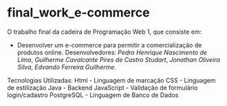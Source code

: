 # final_work_e-commerce
O trabalho final da cadeira de Programação Web 1, que consiste em:
 - Desenvolver um e-commerce para permitir a comercialização de produtos online.
Desenvolvedores:
 _Pedro Henrique Nascimento de Lima_,
 _Guilherme Cavalcante Pires de Castro Studart_,
 _Jonathan Oliveira Silva_,
 _Edvando Ferreira Guilherme_.

Tecnologias Utilizadas:
Html - Linguagem de marcação
CSS - Linguagem de estilização
Java - Backend
JavaScript - Validação de formulário login/cadastro
PostgreSQL - Linguagem de Banco de Dados
